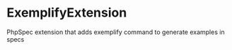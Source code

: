 ExemplifyExtension
==================

PhpSpec extension that adds exemplify command to generate examples in specs
